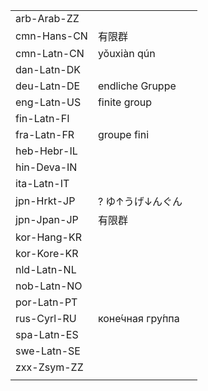 | | | |
|-|-|-|
| arb-Arab-ZZ |  |  |
| cmn-Hans-CN | 有限群 |  |
| cmn-Latn-CN | yǒuxiàn qún |  |
| dan-Latn-DK |  |  |
| deu-Latn-DE | endliche Gruppe |  |
| eng-Latn-US | finite group |  |
| fin-Latn-FI |  |  |
| fra-Latn-FR | groupe fini |  |
| heb-Hebr-IL |  |  |
| hin-Deva-IN |  |  |
| ita-Latn-IT |  |  |
| jpn-Hrkt-JP | ? ゆ↑うげ↓んぐん |  |
| jpn-Jpan-JP | 有限群 |  |
| kor-Hang-KR |  |  |
| kor-Kore-KR |  |  |
| nld-Latn-NL |  |  |
| nob-Latn-NO |  |  |
| por-Latn-PT |  |  |
| rus-Cyrl-RU | коне́чная гру́ппа |  |
| spa-Latn-ES |  |  |
| swe-Latn-SE |  |  |
| zxx-Zsym-ZZ |  |  |
|  |  |  |
